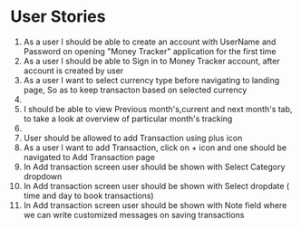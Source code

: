 <div>
<h1> User Stories </h1>
<div>

<div>
<ol>
<li>As a user I should be able to create an account with UserName and Password on opening "Money Tracker" application for the first time</li>
<li>As a user I should be able to Sign in to Money Tracker account, after account is created by user</li>
<li>As a user I want to select currency type before navigating to landing page, So as to keep transacton based on selected currency<li>
<li>I should be able to view Previous month's,current and next month's tab, to take a look at overview of particular month's tracking<li>
<li>User should be allowed to add Transaction using plus icon</li>
<li>As a user I want to add Transaction, click on + icon and one should be navigated to Add Transaction page</li>
<li>In Add transaction screen user should be shown with Select Category dropdown</li>
<li>In Add transaction screen user should be shown with Select dropdate ( time and day to book transactions) </li>
<li>In Add transaction screen user should be shown with Note field where we can write customized messages on saving transactions </li>
</ol>
</div>
